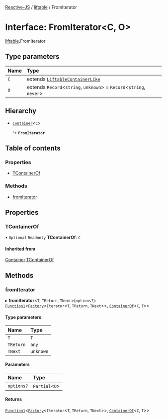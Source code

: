 [Reactive-JS](../README.md) / [liftable](../modules/liftable.md) / FromIterator

# Interface: FromIterator<C, O\>

[liftable](../modules/liftable.md).FromIterator

## Type parameters

| Name | Type |
| :------ | :------ |
| `C` | extends [`LiftableContainerLike`](liftable.LiftableContainerLike.md) |
| `O` | extends `Record`<`string`, `unknown`\> = `Record`<`string`, `never`\> |

## Hierarchy

- [`Container`](container.Container.md)<`C`\>

  ↳ **`FromIterator`**

## Table of contents

### Properties

- [TContainerOf](liftable.FromIterator.md#tcontainerof)

### Methods

- [fromIterator](liftable.FromIterator.md#fromiterator)

## Properties

### TContainerOf

• `Optional` `Readonly` **TContainerOf**: `C`

#### Inherited from

[Container](container.Container.md).[TContainerOf](container.Container.md#tcontainerof)

## Methods

### fromIterator

▸ **fromIterator**<`T`, `TReturn`, `TNext`\>(`options?`): [`Function1`](../modules/functions.md#function1)<[`Factory`](../modules/functions.md#factory)<`Iterator`<`T`, `TReturn`, `TNext`\>\>, [`ContainerOf`](../modules/container.md#containerof)<`C`, `T`\>\>

#### Type parameters

| Name | Type |
| :------ | :------ |
| `T` | `T` |
| `TReturn` | `any` |
| `TNext` | `unknown` |

#### Parameters

| Name | Type |
| :------ | :------ |
| `options?` | `Partial`<`O`\> |

#### Returns

[`Function1`](../modules/functions.md#function1)<[`Factory`](../modules/functions.md#factory)<`Iterator`<`T`, `TReturn`, `TNext`\>\>, [`ContainerOf`](../modules/container.md#containerof)<`C`, `T`\>\>
